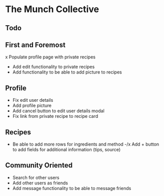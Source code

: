 # The Munch Collective

## Todo

## First and Foremost
x Populate profile page with private recipes
- Add edit functionality to private recipes
- Add functionality to be able to add picture to recipes

## Profile
- Fix edit user details
- Add profile picture
- Add cancel button to edit user details modal
- Fix link from private recipe to recipe card

## Recipes
- Be able to add more rows for ingredients and method
-/x Add + button to add fields for additional information (tips, source)

## Community Oriented
- Search for other users
- Add other users as friends
- Add message functionality to be able to message friends
